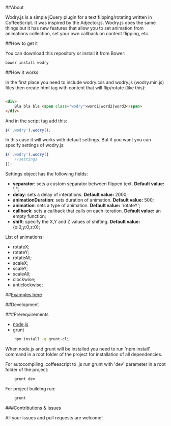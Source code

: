 ##About

Wodry.js is a simple jQuery plugin for a text flipping/rotating written in CoffeeScript. It was inspired by the Adjector.js. Wodry.js does the same things but it has new features that allow you to set animation from animations collection, set your own callback on content flipping, etc.

##How to get it

You can download this repository or install it from Bower:

```bash
bower install wodry
```

##How it works

In the first place you need to include wodry.css and wodry.js (wodry.min.js) files then create html tag with content that will flip/rotate (like this):

```html

<div>
    Bla bla bla <span class="wodry">word1|word2|word3</span>
</div>

```

And in the script tag add this:

```javascript
$('.wodry').wodry();
```

In this case it will works with default settings. But if you want you can specify settings of wodry.js:

```javascript
$('.wodry').wodry({
    //settings
});
```

Settings object has the following fields:

- **separator**: sets a custom separator between flipped text. **Default value:** '|";
- **delay**: sets a delay of interations. **Default value:** 2000;
- **animationDuration**: sets duration of animation. **Default value:** 500;
- **animation**: sets a type of animation. **Default value:** 'rotateY';
- **callback**: sets a callback that calls on each iteration. **Default value:** an empty function;
- **shift**: specify the X,Y and Z values of shifting. **Default value:** {x:0,y:0,z:0};

List of animations:

- rotateX;
- rotateY;
- rotateAll;
- scaleX;
- scaleY;
- scaleAll;
- clockwise;
- anticlockwise;

##[Examples here](http://daynin.github.io/wodry/#examples)

##Development

###Prerequirements

- [node.js](http://nodejs.org/)
- grunt
    
```bash
    npm install -g grunt-cli
```

When node.js and grunt will be installed you need to run 'npm install' command in a root folder of the project for installation of all dependencies.

For autocompiling .coffeescript to .js run grunt with 'dev' parameter in a root folder of the project:
```bash
    grunt dev
```
For project building run:
```bash
    grunt
```
###Contributions & Issues

All your issues and pull requests are welcome!

